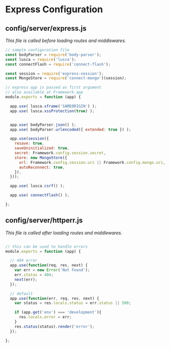 Express Configuration
=====================

## config/server/express.js

*This file is called before loading routes and middlewares.*
```js
// sample configuration file
const bodyParser = require('body-parser');
const lusca = require('lusca');
const connectFlash = require('connect-flash');

const session = require('express-session');
const MongoStore = require('connect-mongo')(session);

// express app is passed as first argument
// also available at Framework.app
module.exports = function (app) {

  app.use( lusca.xframe('SAMEORIGIN') );
  app.use( lusca.xssProtection(true) );


  app.use( bodyParser.json() );
  app.use( bodyParser.urlencoded({ extended: true }) );

  app.use(session({
    resave: true,
    saveUninitialized: true,
    secret: Framework.config.session.secret,
    store: new MongoStore({
      url: Framework.config.session.uri || Framework.config.mongo.uri,
      autoReconnect: true,
    }),
  }));

  app.use( lusca.csrf() );

  app.use( connectFlash() );

};

```

## config/server/httperr.js
*This file is called after loading routes and middlewares.*
```js

// this can be used to handle errors
module.exports = function (app) {

  // 404 error
  app.use(function(req, res, next) {
    var err = new Error('Not Found');
    err.status = 404;
    next(err);
  });

  // default
  app.use(function(err, req, res, next) {
    var status = res.locals.status = err.status || 500;

    if (app.get('env') === 'development'){
      res.locals.error = err;
    }
    res.status(status).render('error');
  });

};

```

